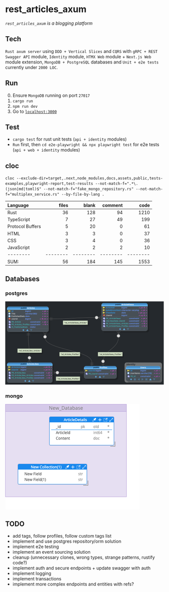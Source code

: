 # rest_articles_axum

_`rest_articles_axum`_ _is a blogging platform_

## Tech

`Rust axum server` using `DDD + Vertical Slices` and `CQRS` with `gRPC + REST Swagger API` module, `Identity` module, `HTMX Web` module + `Next.js Web` module extension, `MongoDB + PostgreSQL` databases and `Unit + e2e tests` currently under `2000 LOC`.

## Run

0. Ensure `MongoDB` running on port `27017`
1. `cargo run`
2. `npm run dev`
3. Go to [`localhost:3000`](http://localhost:3000)

## Test

- `cargo test` for rust unit tests (`api + identity` modules)
- `Run` first, then `cd e2e-playwright && npx playwright test` for e2e tests (`api + web + identity` modules)

## cloc

`cloc --exclude-dir=target,.next,node_modules,docs,assets,public,tests-examples,playwright-report,test-results --not-match-f=".*\.(json|md|toml)$" --not-match-f="fake_mongo_repository.rs" --not-match-f="multiplex_service.rs" --by-file-by-lang .`

| Language         |    files |    blank |  comment |     code |
| :--------------- | -------: | -------: | -------: | -------: |
| Rust             |       36 |      128 |       94 |     1210 |
| TypeScript       |        7 |       27 |       49 |      199 |
| Protocol Buffers |        5 |       20 |        0 |       61 |
| HTML             |        3 |        3 |        0 |       37 |
| CSS              |        3 |        4 |        0 |       36 |
| JavaScript       |        2 |        2 |        2 |       10 |
| --------         | -------- | -------- | -------- | -------- |
| SUM:             |       56 |      184 |      145 |     1553 |

## Databases

### postgres

![postgres schemas img](docs/db/postgres_schemas.png "postgres_schemas")

### mongo

![mongo schemas img](docs/db/mongo_schemas.png "mongo_schemas")

## TODO

- add tags, follow profiles, follow custom tags list
- implement and use postgres repository/orm solution
- implement e2e testing
- implement an event sourcing solution
- cleanup (unnecessary clones, wrong types, strange patterns, rustify code?)
- implement auth and secure endpoints + update swagger with auth
- implement logging
- implement transactions
- implement more complex endpoints and entities with refs?
